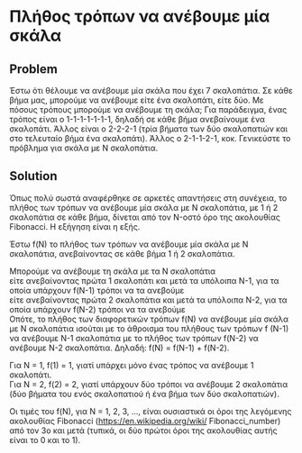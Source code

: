# Πλήθος τρόπων να ανέβουμε μία σκάλα
## Problem
Έστω ότι θέλουμε να ανέβουμε μία σκάλα που έχει 7 σκαλοπάτια. Σε κάθε βήμα μας, μπορούμε να ανέβουμε είτε ένα σκαλοπάτι, είτε δύο. Με   πόσους τρόπους μπορούμε να ανέβουμε τη σκάλα; Για παράδειγμα, ένας τρόπος είναι ο 1-1-1-1-1-1-1, δηλαδή σε κάθε βήμα ανεβαίνουμε ένα   σκαλοπάτι. Άλλος είναι ο 2-2-2-1 (τρία βήματα των δύο σκαλοπατιών και στο τελευταίο βήμα ένα σκαλοπάτι). Άλλος ο 2-1-1-2-1, κοκ.  Γενικεύστε το πρόβλημα για σκάλα με Ν σκαλοπάτια.  
## Solution
Όπως πολύ σωστά αναφέρθηκε σε αρκετές απαντήσεις στη συνέχεια, το πλήθος των τρόπων να ανέβουμε μία σκάλα με N σκαλοπάτια, με 1 ή 2  σκαλοπάτια σε κάθε βήμα, δίνεται από τον N-οστό όρο της ακολουθίας Fibonacci. Η εξήγηση είναι η εξής.  

Έστω f(N) το πλήθος των τρόπων να ανέβουμε μία σκάλα με Ν σκαλοπάτια, ανεβαίνοντας σε κάθε βήμα 1 ή 2 σκαλοπάτια.  

Μπορούμε να ανέβουμε τη σκάλα με τα Ν σκαλοπάτια  
είτε ανεβαίνοντας πρώτα 1 σκαλοπάτι και μετά τα υπόλοιπα Ν-1, για τα οποία υπάρχουν f(N-1) τρόποι να τα ανεβούμε  
είτε ανεβαίνοντας πρώτα 2 σκαλοπάτια και μετά τα υπόλοιπα Ν-2, για τα οποία υπάρχουν f(N-2) τρόποι να τα ανεβούμε  
Οπότε, το πλήθος των διαφορετικών τρόπων f(N) να ανέβουμε μία σκάλα με Ν σκαλοπάτια ισούται με το άθροισμα του πλήθους των τρόπων f  (N-1) να ανέβουμε Ν-1 σκαλοπάτια με το πλήθος των τρόπων f(N-2) να ανέβουμε Ν-2 σκαλοπάτια. Δηλαδή: f(N) = f(N-1) + f(N-2).  

Για Ν = 1, f(1) = 1, γιατί υπάρχει μόνο ένας τρόπος να ανέβουμε 1 σκαλοπάτι.  
Για Ν = 2, f(2) = 2, γιατί υπάρχουν δύο τρόποι να ανέβουμε 2 σκαλοπάτια (δύο βήματα του ενός σκαλοπατιού ή ένα βήμα των δύο   σκαλοπατιών).  

Οι τιμές του f(N), για N = 1, 2, 3, ..., είναι ουσιαστικά οι όροι της λεγόμενης ακολουθίας Fibonacci (https://en.wikipedia.org/wiki/  Fibonacci_number) από τον 3ο και μετά (τυπικά, οι δύο πρώτοι όροι της ακολουθίας αυτής είναι το 0 και το 1).  